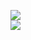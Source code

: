 [![](https://img.shields.io/badge/Made%20With-Github%20Spray-lightgrey.svg?style=for-the-badge&logo=github)](https://github.com/Annihil/github-spray#5468)  
[![](https://i.imgur.com/2DrTn0Z.gif)](https://github.com/Annihil/github-spray)
